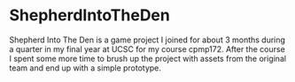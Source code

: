 # ShepherdIntoTheDen
Shepherd Into The Den is a game project I joined for about 3 months during a quarter in my final year at UCSC for my course cpmp172. After the course I spent some more time to brush up the project with assets from the original team and end up with a simple prototype. 
